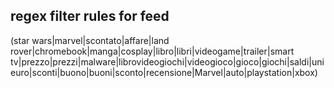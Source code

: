 ## regex filter rules for feed
(star wars|marvel|scontato|affare|land rover|chromebook|manga|cosplay|libro|libri|videogame|trailer|smart tv|prezzo|prezzi|malware|librovideogiochi|videogioco|gioco|giochi|saldi|unieuro|sconti|buono|buoni|sconto|recensione|Marvel|auto|playstation|xbox)
